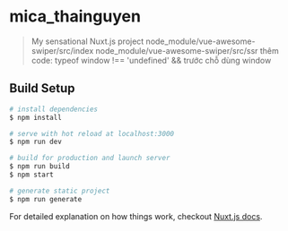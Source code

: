 # mica_thainguyen

> My sensational Nuxt.js project
node_module/vue-awesome-swiper/src/index
node_module/vue-awesome-swiper/src/ssr
thêm code:
typeof window !== 'undefined' && trước chỗ dùng window

## Build Setup

``` bash
# install dependencies
$ npm install

# serve with hot reload at localhost:3000
$ npm run dev

# build for production and launch server
$ npm run build
$ npm start

# generate static project
$ npm run generate
```

For detailed explanation on how things work, checkout [Nuxt.js docs](https://nuxtjs.org).
